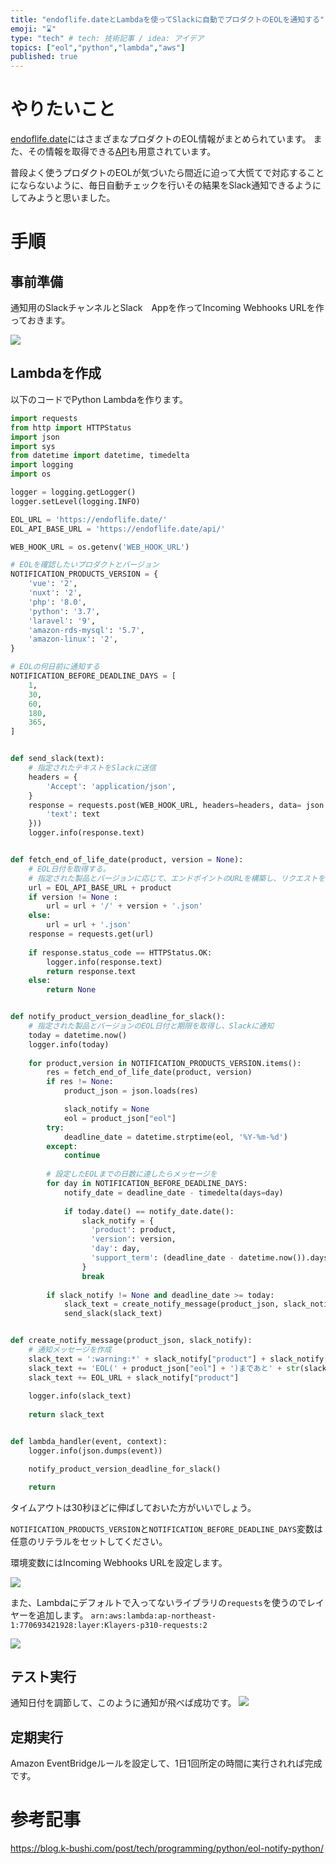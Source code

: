 ```yaml
---
title: "endoflife.dateとLambdaを使ってSlackに自動でプロダクトのEOLを通知する"
emoji: "⌛"
type: "tech" # tech: 技術記事 / idea: アイデア
topics: ["eol","python","lambda","aws"]
published: true
---
```


# やりたいこと

[endoflife.date](https://endoflife.date/)にはさまざまなプロダクトのEOL情報がまとめられています。
また、その情報を取得できる[API](https://endoflife.date/docs/api)も用意されています。

普段よく使うプロダクトのEOLが気づいたら間近に迫って大慌てで対応することにならないように、毎日自動チェックを行いその結果をSlack通知できるようにしてみようと思いました。

# 手順

## 事前準備
通知用のSlackチャンネルとSlack　Appを作ってIncoming Webhooks URLを作っておきます。

![](https://storage.googleapis.com/zenn-user-upload/bfb914e11c8c-20230608.png)

## Lambdaを作成

以下のコードでPython Lambdaを作ります。

```python:lambda_function.py
import requests
from http import HTTPStatus
import json
import sys
from datetime import datetime, timedelta
import logging
import os

logger = logging.getLogger()
logger.setLevel(logging.INFO)

EOL_URL = 'https://endoflife.date/'
EOL_API_BASE_URL = 'https://endoflife.date/api/'

WEB_HOOK_URL = os.getenv('WEB_HOOK_URL')

# EOLを確認したいプロダクトとバージョン
NOTIFICATION_PRODUCTS_VERSION = {
    'vue': '2',
    'nuxt': '2',
    'php': '8.0',
    'python': '3.7',
    'laravel': '9',
    'amazon-rds-mysql': '5.7',
    'amazon-linux': '2',
}

# EOLの何日前に通知する
NOTIFICATION_BEFORE_DEADLINE_DAYS = [
    1,
    30,
    60,
    180,
    365,
]


def send_slack(text):
    # 指定されたテキストをSlackに送信
    headers = {
        'Accept': 'application/json',
    }
    response = requests.post(WEB_HOOK_URL, headers=headers, data= json.dumps({
        'text': text
    }))
    logger.info(response.text)


def fetch_end_of_life_date(product, version = None):
    # EOL日付を取得する。
    # 指定された製品とバージョンに応じて、エンドポイントのURLを構築し、リクエストを送信します。
    url = EOL_API_BASE_URL + product
    if version != None :
        url = url + '/' + version + '.json'
    else:
        url = url + '.json'
    response = requests.get(url)
    
    if response.status_code == HTTPStatus.OK:
        logger.info(response.text)
        return response.text
    else:
        return None


def notify_product_version_deadline_for_slack():
    # 指定された製品とバージョンのEOL日付と期限を取得し、Slackに通知  
    today = datetime.now()
    logger.info(today)
    
    for product,version in NOTIFICATION_PRODUCTS_VERSION.items():
        res = fetch_end_of_life_date(product, version)
        if res != None:
            product_json = json.loads(res)

            slack_notify = None
            eol = product_json["eol"]
        try:
            deadline_date = datetime.strptime(eol, '%Y-%m-%d')
        except:
            continue
        
        # 設定したEOLまでの日数に達したらメッセージを
        for day in NOTIFICATION_BEFORE_DEADLINE_DAYS:
            notify_date = deadline_date - timedelta(days=day)
            
            if today.date() == notify_date.date():
                slack_notify = {
                  'product': product,
                  'version': version,
                  'day': day,
                  'support_term': (deadline_date - datetime.now()).days
                }
                break
        
        if slack_notify != None and deadline_date >= today:
            slack_text = create_notify_message(product_json, slack_notify)
            send_slack(slack_text)


def create_notify_message(product_json, slack_notify):
    # 通知メッセージを作成
    slack_text = ':warning:*' + slack_notify["product"] + slack_notify["version"] + '*\n'
    slack_text += 'EOL(' + product_json["eol"] + ')まであと' + str(slack_notify["support_term"])  + '日\n'
    slack_text += EOL_URL + slack_notify["product"]
    
    logger.info(slack_text)
    
    return slack_text


def lambda_handler(event, context):
    logger.info(json.dumps(event))

    notify_product_version_deadline_for_slack()

    return
```

タイムアウトは30秒ほどに伸ばしておいた方がいいでしょう。

`NOTIFICATION_PRODUCTS_VERSION`と`NOTIFICATION_BEFORE_DEADLINE_DAYS`変数は任意のリテラルをセットしてください。

環境変数にはIncoming Webhooks URLを設定します。

![](https://storage.googleapis.com/zenn-user-upload/7509c54a6eb8-20230608.png)

また、Lambdaにデフォルトで入ってないライブラリの`requests`を使うのでレイヤーを追加します。
`arn:aws:lambda:ap-northeast-1:770693421928:layer:Klayers-p310-requests:2`

![](https://storage.googleapis.com/zenn-user-upload/3a5362ddf8b8-20230608.png)

## テスト実行

通知日付を調節して、このように通知が飛べば成功です。
![](https://storage.googleapis.com/zenn-user-upload/b14cc208b165-20230608.png)

## 定期実行
Amazon EventBridgeルールを設定して、1日1回所定の時間に実行されれば完成です。

# 参考記事

https://blog.k-bushi.com/post/tech/programming/python/eol-notify-python/

